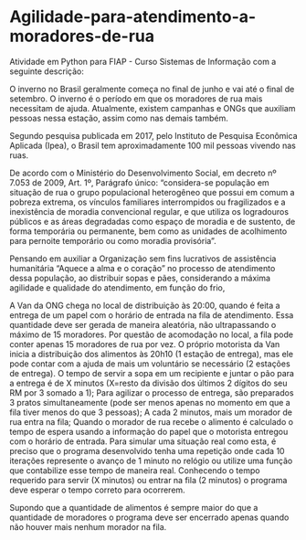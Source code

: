 # Agilidade-para-atendimento-a-moradores-de-rua
 Atividade em Python para FIAP - Curso Sistemas de Informação com a seguinte descrição:

O inverno no Brasil geralmente começa no final de junho e vai até o final de setembro. O inverno é o período em que os moradores de rua mais necessitam de ajuda. Atualmente, existem campanhas e ONGs que auxiliam pessoas nessa estação, assim como nas demais também.

Segundo pesquisa publicada em 2017, pelo Instituto de Pesquisa Econômica Aplicada (Ipea), o Brasil tem aproximadamente 100 mil pessoas vivendo nas ruas.

De acordo com o Ministério do Desenvolvimento Social, em  decreto nº 7.053 de 2009, Art. 1º, Parágrafo único: “considera-se população em situação de rua o grupo populacional heterogêneo que possui em comum a pobreza extrema, os vínculos familiares interrompidos ou fragilizados e a inexistência de moradia convencional regular, e que utiliza os logradouros públicos e as áreas degradadas como espaço de moradia e de sustento, de forma temporária ou permanente, bem como as unidades de acolhimento para pernoite temporário ou como moradia provisória”.

Pensando em auxiliar a Organização sem fins lucrativos de assistência humanitária “Aquece a alma e o coração” no processo de atendimento dessa população, ao distribuir sopas e pães, considerando a máxima agilidade e qualidade do atendimento, em função do frio,

A Van da ONG chega no local de distribuição às 20:00, quando é feita a entrega de um papel com o horário de entrada na fila de atendimento. Essa quantidade deve ser gerada de maneira aleatória, não ultrapassando o máximo de 15 moradores.
Por questão de acomodação no local, a fila pode conter apenas 15 moradores de rua por vez.
O próprio motorista da Van inicia a distribuição dos alimentos às 20h10 (1 estação de entrega), mas ele pode contar com a ajuda de mais um voluntário se necessário (2 estações de entrega).
O tempo de servir a sopa em um recipiente e juntar o pão para a entrega é de X minutos (X=resto da divisão dos últimos 2 dígitos do seu RM por 3 somado a 1);
Para agilizar o processo de entrega, são preparados 3 pratos simultaneamente (pode ser menos apenas no momento em que a fila tiver menos do que 3 pessoas);
A cada 2 minutos, mais um morador de rua entra na fila;
Quando o morador de rua recebe o alimento é calculado o tempo de espera usando a informação do papel que o motorista entregou com o horário de entrada.
Para simular uma situação real como esta, é preciso que o programa desenvolvido tenha uma repetição onde cada 10 iterações represente o avanço de 1 minuto no relógio ou utilize uma função que contabilize esse tempo de maneira real.   Conhecendo o tempo requerido para servir (X minutos) ou entrar na fila (2 minutos) o programa deve esperar o tempo correto para ocorrerem.

Supondo que a quantidade de alimentos é sempre maior do que a quantidade de moradores o programa deve ser encerrado apenas quando não houver mais nenhum morador na fila.
